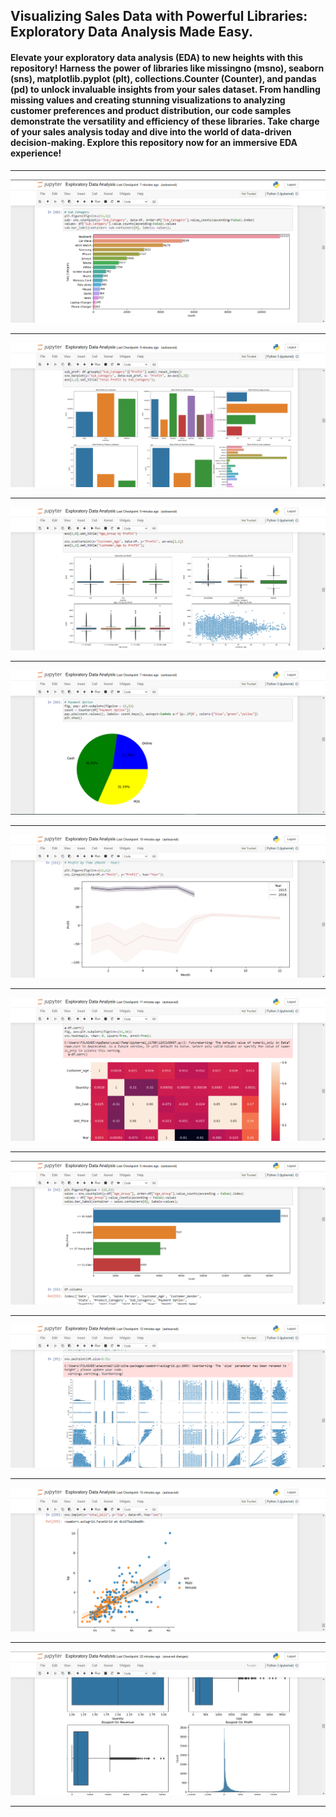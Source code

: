 ## Visualizing Sales Data with Powerful Libraries: Exploratory Data Analysis Made Easy.
#### Elevate your exploratory data analysis (EDA) to new heights with this repository! Harness the power of libraries like missingno (msno), seaborn (sns), matplotlib.pyplot (plt), collections.Counter (Counter), and pandas (pd) to unlock invaluable insights from your sales dataset. From handling missing values and creating stunning visualizations to analyzing customer preferences and product distribution, our code samples demonstrate the versatility and efficiency of these libraries. Take charge of your sales analysis today and dive into the world of data-driven decision-making. Explore this repository now for an immersive EDA experience!

<hr>

![My Image](resources/img5.png)

<hr>

![My Image](resources/img7.png)

<hr>

![My Image](resources/img8.png)

<hr>

![My Image](resources/img6.png)

<hr>

![My Image](resources/img9.png)

<hr>

![My Image](resources/img10.png)

<hr>

![My Image](resources/img2.png)

<hr>

![My Image](resources/img11.png)

<hr>

![My Image](resources/img14.png)

<hr>

![My Image](resources/img17.png)

<hr>

<br>

<br>

<br>


